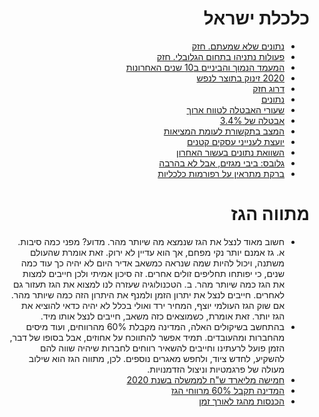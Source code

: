 <div dir="rtl" markdown="1">

# כלכלת ישראל

* [נתונים שלא שמעתם. חזק](https://youtu.be/q448Ia9PnG0)
* [פעולות נתניהו בתחום הגלובלי. חזק](https://youtu.be/Oot3QnxldmU)
* [המעמד הנמוך והביניים ב10 שנים האחרונות](https://twitter.com/DiscussingEcon1/status/1344680532408496132?s=20)
* [2020 זינוק בתוצר לנפש](https://www.gplanet.co.il/%d7%a1%d7%95%d7%93-%d7%94%d7%97%d7%93%d7%a8%d7%99%d7%9d-2020-%d7%99%d7%a9%d7%a8%d7%90%d7%9c-%d7%9e%d7%96%d7%a0%d7%a7%d7%aa-%d7%9c%d7%92%d7%91%d7%94%d7%99%d7%9d-%d7%97%d7%93%d7%a9%d7%99%d7%9d-%d7%95/)
* [דרוג חזק](https://www.facebook.com/649191767/posts/10157780752096768/)
* [נתונים](https://twitter.com/LiberalRiWo/status/1224437963989217280?s=20)
* [שעורי האבטלה לטווח ארוך](https://twitter.com/LiberalRiWo/status/1221487495386488832?s=20)
* [אבטלה של 3.4%](https://www.globes.co.il/news/article.aspx?did=1001316761)
* [המצב בתקשורת לעומת המציאות](https://www.facebook.com/watch/?v=2312068642231275)
* [יועצת לענייני עסקים קטנים](https://www.facebook.com/Netanyahu/videos/578755389397115/)
* [השוואת נתונים בעשור האחרון](https://twitter.com/ZafrirRon/status/1228310457527734272?s=20)
* [גלובס: ביבי מגזים, אבל לא בהרבה](https://www.globes.co.il/news/article.aspx?did=1001319240)
* [ברקת מתראין על רפורמות כלכליות](https://www.youtube.com/watch?v=Iy_sRu2-w0k)

# מתווה הגז

* חשוב מאוד לנצל את הגז שנמצא מה שיותר מהר. מדוע?
מפני כמה סיבות.
א. גז אמנם יותר נקי מפחם, אך הוא עדיין לא ירוק. זאת אומרת שהעולם משתנה,
ויכול להיות שמה שנראה כמשאב אדיר היום לא יהיה כך עוד כמה שנים,
כי יפותחו תחליפים זולים אחרים.
זה סיכון אמיתי ולכן חייבים למצות את הגז כמה שיותר מהר.
ב. הטכנולוגיה שעזרה לנו למצוא את הגז תעזור גם לאחרים.
חייבים לנצל את יתרון הזמן ולמנף את היתרון הזה כמה שיותר מהר.
אם שוק הגז העולמי יוצף, המחיר ירד ואולי בכלל לא יהיה כדאי להוציא את הגז יותר.
זאת אומרת, כשמוצאים כזה משאב, חייבים לנצל אותו מיד.
* בהתחשב בשיקולים האלה, המדינה מקבלת 60% מהרווחים,
ועוד מיסים מהחברות ומהעובדים.
תמיד אפשר להתווכח על אחוזים, 
אבל בסופו של דבר, הזמן פועל לרעתינו וחייבים להשאיר רווחים לחברות שיהיה שווה להם
להשקיע, לחדש ציוד, ולחפש מאגרים נוספים.
לכן, מתווה הגז הוא שילוב מעולה של פרגמטיות וניצול הזדמנויות.
* [חמישה מליארד ש"ח לממשלה בשנת 2020](https://twitter.com/arutz20/status/1227343031055081473?s=20)
* [המדינה תקבל 60% מרווחי הגז](https://www.idi.org.il/articles/23742)
* [הכנסות מהגז לאורך זמן](https://www.idi.org.il/articles/23742)

</div>
